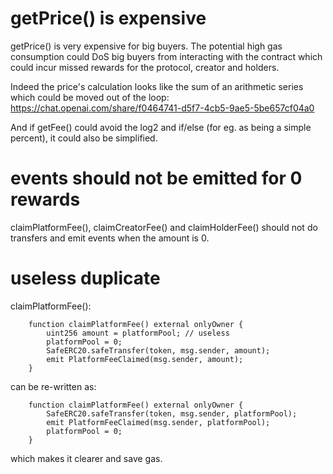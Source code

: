 # getPrice() is expensive
getPrice() is very expensive for big buyers. The potential high gas consumption could DoS big buyers from interacting with the contract which could incur missed rewards for the protocol, creator and holders.

Indeed the price's calculation looks like the sum of an arithmetic series which could be moved out of the loop:
https://chat.openai.com/share/f0464741-d5f7-4cb5-9ae5-5be657cf04a0

And if getFee() could avoid the log2 and if/else (for eg. as being a simple percent), it could also be simplified.

# events should not be emitted for 0 rewards
claimPlatformFee(), claimCreatorFee() and claimHolderFee() should not do transfers and emit events when the amount is 0.

# useless duplicate
claimPlatformFee():

```
    function claimPlatformFee() external onlyOwner {
        uint256 amount = platformPool; // useless
        platformPool = 0; 
        SafeERC20.safeTransfer(token, msg.sender, amount);
        emit PlatformFeeClaimed(msg.sender, amount);
    }
```

can be re-written as:
```
    function claimPlatformFee() external onlyOwner {
        SafeERC20.safeTransfer(token, msg.sender, platformPool);
        emit PlatformFeeClaimed(msg.sender, platformPool);
        platformPool = 0; 
    }
```

which makes it clearer and save gas.